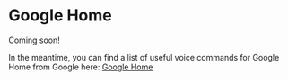 # Google Home

Coming soon!

In the meantime, you can find a list of useful voice commands for Google Home from Google here: [Google Home](https://support.google.com/googlehome/answer/7071994)